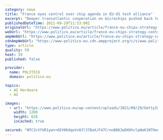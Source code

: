 ```yaml
---
category: news
title: "France eyes control over chip agenda in EU-US tech alliance"
excerpt: "Deeper transatlantic cooperation on microchips pushed back to next year, leaving room for EU industry chief Breton to take charge."
publishedDateTime: 2021-09-29T11:53:00Z
originalUrl: "https://www.politico.eu/article/france-eu-chips-strategy-control/"
webUrl: "https://www.politico.eu/article/france-eu-chips-strategy-control/"
ampWebUrl: "https://www.politico.eu/article/france-eu-chips-strategy-control/amp/"
cdnAmpWebUrl: "https://www-politico-eu.cdn.ampproject.org/c/s/www.politico.eu/article/france-eu-chips-strategy-control/amp/"
type: article
quality: 59
heat: 59
published: false

provider:
  name: POLITICO
  domain: politico.eu

topics:
  - AI Hardware
  - AI

images:
  - url: "https://www.politico.eu/wp-content/uploads/2021/09/29/GettyImages-1233212048-1200x628.jpg"
    width: 1200
    height: 628
    isCached: true

secured: "NTC3cVfUR1ywn+6EV06dqeVn0Jl37BaX/F47CrnoB8K3wDHXhclpWaK1NTHoA3JfMKNURiF4JYmxy07pTZJ3VMs6vb4CfpVrSaiWiei1Na/4zt9qyK/ODozroqLcveieocbYcWmlW5V2bkbbPbhcz6vvLX7yRy7UqW6v5NM3dKiEdvhlFNa7WzEOLp+Im9Ocxls0rC9GvoMRp66lxo409cTiAs2LJnL3bRaix0OCXhE6+Xq224eh9GMblb2oVCZAqRmXfLHrdo/HAISerzZJB9UgTzNqvYjJOgCKtIKhLl9/mMDbeXKenx1dvA+3qpyn7ZufWK6h+qTkMVFWUydx2/XLIdZh66aLMI40Scz0YMs=;a89VKSOTvvwFME+ZrcwvrA=="
---
```



